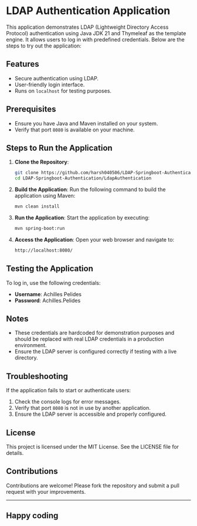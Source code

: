 # LDAP Authentication Application

This application demonstrates LDAP (Lightweight Directory Access Protocol) authentication using Java JDK 21 and Thymeleaf as the template engine. It allows users to log in with predefined credentials. Below are the steps to try out the application:

## Features
- Secure authentication using LDAP.
- User-friendly login interface.
- Runs on `localhost` for testing purposes.

## Prerequisites
- Ensure you have Java and Maven installed on your system.
- Verify that port `8080` is available on your machine.

## Steps to Run the Application

1. **Clone the Repository**:
   ```bash
   git clone https://github.com/harsh040506/LDAP-Springboot-Authentication.git
   cd LDAP-Springboot-Authentication/LdapAuthentication
   ```

2. **Build the Application**:
   Run the following command to build the application using Maven:
   ```bash
   mvn clean install
   ```

3. **Run the Application**:
   Start the application by executing:
   ```bash
   mvn spring-boot:run
   ```

4. **Access the Application**:
   Open your web browser and navigate to:
   ```bash
   http://localhost:8080/
   ```

## Testing the Application
To log in, use the following credentials:

- **Username**: Achilles Pelides  
- **Password**: Achilles.Pelides

## Notes
- These credentials are hardcoded for demonstration purposes and should be replaced with real LDAP credentials in a production environment.
- Ensure the LDAP server is configured correctly if testing with a live directory.

## Troubleshooting
If the application fails to start or authenticate users:

1. Check the console logs for error messages.  
2. Verify that port `8080` is not in use by another application.  
3. Ensure the LDAP server is accessible and properly configured.

## License
This project is licensed under the MIT License. See the LICENSE file for details.

## Contributions
Contributions are welcome! Please fork the repository and submit a pull request with your improvements.

---
Happy coding
---
